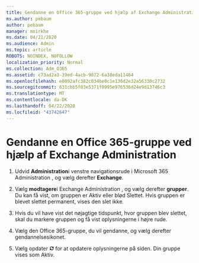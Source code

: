```yaml
---
title: Gendanne en Office 365-gruppe ved hjælp af Exchange Administration
ms.author: pebaum
author: pebaum
manager: mnirkhe
ms.date: 04/21/2020
ms.audience: Admin
ms.topic: article
ROBOTS: NOINDEX, NOFOLLOW
localization_priority: Normal
ms.collection: Adm_O365
ms.assetid: c73ad2a3-39ed-4acb-9872-6a38eda11464
ms.openlocfilehash: e0092afc382c034be0c1e130d2e32a56330c2732
ms.sourcegitcommit: 631cbb5f03e5371f0995e976536d24e9d13746c3
ms.translationtype: MT
ms.contentlocale: da-DK
ms.lasthandoff: 04/22/2020
ms.locfileid: "43742647"
---
```

# <a name="restore-an-office-365-group-using-the-exchange-admin-center"></a>Gendanne en Office 365-gruppe ved hjælp af Exchange Administration

1. Udvid **Administration**i venstre navigationsrude i Microsoft 365 Administration , og vælg derefter **Exchange**.
    
2. Vælg **modtagere**i Exchange Administration , og vælg derefter **grupper**. Du kan få vist, om gruppen er Aktiv eller blød Slettet. Hvis gruppen er blevet slettet permanent, vises den slet ikke.
    
3. Hvis du vil have vist det nøjagtige tidspunkt, hvor gruppen blev slettet, skal du markere gruppen og få vist oplysningerne i højre rude.
    
4. Vælg den Office 365-gruppe, du vil gendanne, og vælg derefter gendannelsesikonet.
    
5. Vælg opdater ![Ikonet Opdater](media/6464df90-2a91-4c1f-92a6-9a38c7696ac3.gif) for at opdatere oplysningerne på siden. Din gruppe vises som Aktiv. 
    

